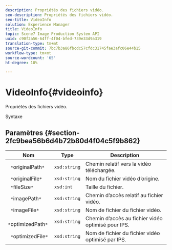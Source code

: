 ```yaml
---
description: Propriétés des fichiers vidéo.
seo-description: Propriétés des fichiers vidéo.
seo-title: VideoInfo
solution: Experience Manager
title: VideoInfo
topic: Scene7 Image Production System API
uuid: c90f2a56-64ff-4f04-bfed-739e33d9a319
translation-type: tm+mt
source-git-commit: 7bc7b3a86fbcdc57cfdc31745fae3afc06e44b15
workflow-type: tm+mt
source-wordcount: '65'
ht-degree: 10%

---
```



# VideoInfo{#videoinfo}

Propriétés des fichiers vidéo.

Syntaxe

## Paramètres {#section-2fc9bea56b6d4b72b80d4f04c5f9b862}

| Nom | Type | Description |
|---|---|---|
| ` *`originalPath`*` | `xsd:string` | Chemin relatif vers la vidéo téléchargée. |
| ` *`originalFile`*` | `xsd:string` | Nom du fichier vidéo d’origine. |
| ` *`fileSize`*` | `xsd:int` | Taille du fichier. |
| ` *`imagePath`*` | `xsd:string` | Chemin d’accès relatif au fichier vidéo. |
| ` *`imageFile`*` | `xsd:string` | Nom de fichier du fichier vidéo. |
| ` *`optimizedPath`*` | `xsd:string` | Chemin d’accès au fichier vidéo optimisé pour IPS. |
| ` *`optimizedFile`*` | `xsd:string` | Nom de fichier du fichier vidéo optimisé par IPS. |

